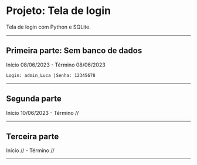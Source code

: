 # Projeto: Tela de login
Tela de login com Python e SQLite.
***
## Primeira parte: Sem banco de dados
 
 Início 08/06/2023 - Término 08/06/2023
 
    Login: admin_Luca |Senha: 12345678
  ***
## Segunda parte
 
 Início 10/06/2023 - Término //
 
  ***
## Terceira parte

 Início // - Término //
 
  ***
